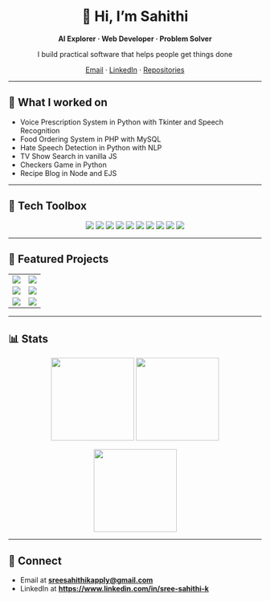 <!-- Hero -->
<div align="center">
  
# 👋 Hi, I’m Sahithi  
**AI Explorer · Web Developer · Problem Solver**

I build practical software that helps people get things done

</div>

<!-- Quick pitches -->
<p align="center">
  <a href="mailto:sreesahithikapply@gmail.com">Email</a> ·
  <a href="https://www.linkedin.com/in/sree-sahithi-k">LinkedIn</a> ·
  <a href="https://github.com/sahithik156?tab=repositories">Repositories</a>
</p>

---

## 🔭 What I worked on
- Voice Prescription System in Python with Tkinter and Speech Recognition  
- Food Ordering System in PHP with MySQL  
- Hate Speech Detection in Python with NLP  
- TV Show Search in vanilla JS  
- Checkers Game in Python  
- Recipe Blog in Node and EJS  

---

## 🧰 Tech Toolbox

<p align="center">
  <img src="https://img.shields.io/badge/Python-3776AB?style=for-the-badge&logo=python&logoColor=white" />
  <img src="https://img.shields.io/badge/JavaScript-F7DF1E?style=for-the-badge&logo=javascript&logoColor=black" />
  <img src="https://img.shields.io/badge/PHP-777BB4?style=for-the-badge&logo=php&logoColor=white" />
  <img src="https://img.shields.io/badge/Node.js-339933?style=for-the-badge&logo=node.js&logoColor=white" />
  <img src="https://img.shields.io/badge/React-20232A?style=for-the-badge&logo=react&logoColor=61DAFB" />
  <img src="https://img.shields.io/badge/EJS-4B32C3?style=for-the-badge&logo=ejs&logoColor=white" />
  <img src="https://img.shields.io/badge/MySQL-4479A1?style=for-the-badge&logo=mysql&logoColor=white" />
  <img src="https://img.shields.io/badge/Git-F05032?style=for-the-badge&logo=git&logoColor=white" />
  <img src="https://img.shields.io/badge/Linux-FCC624?style=for-the-badge&logo=linux&logoColor=black" />
  <img src="https://img.shields.io/badge/Docker-2496ED?style=for-the-badge&logo=docker&logoColor=white" />
</p>

---

## 📌 Featured Projects

<!-- two-column pill grid using tables for better scanability -->
<table>
  <tr>
    <td>
      <a href="https://github.com/sahithik156/Voice-prescription-system-for-doctors">
        <img src="https://img.shields.io/badge/🎙️ Voice Prescription System-0ea5e9?style=for-the-badge&labelColor=0b1220" />
      </a>
    </td>
    <td>
      <a href="https://github.com/sahithik156/food-ordering-system-PHP">
        <img src="https://img.shields.io/badge/🍽️ Food Ordering System (PHP)-22c55e?style=for-the-badge&labelColor=0b1220" />
      </a>
    </td>
  </tr>
  <tr>
    <td>
      <a href="https://github.com/sahithik156/Hate-Speech-Detection">
        <img src="https://img.shields.io/badge/🧠 Hate Speech Detection-f97316?style=for-the-badge&labelColor=0b1220" />
      </a>
    </td>
    <td>
      <a href="https://github.com/sahithik156/TV-Show-Search">
        <img src="https://img.shields.io/badge/📺 TV Show Search-facc15?style=for-the-badge&labelColor=0b1220" />
      </a>
    </td>
  </tr>
  <tr>
    <td>
      <a href="https://github.com/sahithik156/Checkers-Game">
        <img src="https://img.shields.io/badge/🎮 Checkers Game-a855f7?style=for-the-badge&labelColor=0b1220" />
      </a>
    </td>
    <td>
      <a href="https://github.com/sahithik156/Recipe-blog">
        <img src="https://img.shields.io/badge/📝 Recipe Blog-fda4af?style=for-the-badge&labelColor=0b1220" />
      </a>
    </td>
  </tr>
</table>

---

## 📊 Stats

<p align="center">
  <img height="165" src="https://github-readme-stats.vercel.app/api?username=sahithik156&show_icons=true&theme=radical&hide_title=true" />
  <img height="165" src="https://streak-stats.demolab.com?user=sahithik156&theme=radical&hide_border=true" />
</p>

<p align="center">
  <img height="165" src="https://github-readme-stats.vercel.app/api/top-langs/?username=sahithik156&layout=compact&theme=radical" />
</p>

---

## 🤝 Connect

- Email at **sreesahithikapply@gmail.com**
- LinkedIn at **https://www.linkedin.com/in/sree-sahithi-k**
<!--- Portfolio at **YOUR_SITE**-->


<!--
**sahithik156/sahithik156** is a ✨ _special_ ✨ repository because its `README.md` (this file) appears on your GitHub profile.

Here are some ideas to get you started:

- 🔭 I’m currently working on ...
- 🌱 I’m currently learning ...
- 👯 I’m looking to collaborate on ...
- 🤔 I’m looking for help with ...
- 💬 Ask me about ...
- 📫 How to reach me: ...
- 😄 Pronouns: ...
- ⚡ Fun fact: ...
-->
